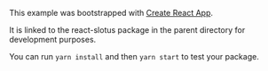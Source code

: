 This example was bootstrapped with [Create React App](https://github.com/facebook/create-react-app).

It is linked to the react-slotus package in the parent directory for development purposes.

You can run `yarn install` and then `yarn start` to test your package.
